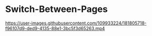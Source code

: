 # Switch-Between-Pages

https://user-images.githubusercontent.com/109933224/181805718-f96107d9-ded9-4135-88e1-3bc5f3d65263.mp4

